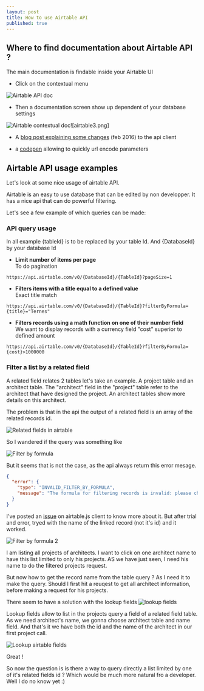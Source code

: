 ```yaml
---
layout: post
title: How to use Airtable API
published: true
---
```

## Where to find documentation about Airtable API ? 

The main documentation is findable inside your Airtable UI

- Click on the contextual menu    

![Airtable API doc]({{site.baseurl}}/_posts/airtable1.png)


- Then a documentation screen show up dependent of your database settings    

![Airtable contextual doc]({{site.baseurl}}/_posts/airtable3.png)![airtable3.png]


* A [blog post explaining some changes](http://blog.airtable.com/post/138484080527/the-right-sort-of-api-updates) (feb 2016) to the api client

* a [codepen](https://codepen.io/airtable/full/rLKkYB) allowing to quickly url encode parameters


## Airtable API usage examples

Let's look at some nice usage of airtable API.

Airtable is an easy to use database that can be edited by non developper. It has a nice api that can do powerful filtering. 


Let's see a few example of which queries can be made: 

### API query usage

In all example {tableId} is to be replaced by your table Id. 
And {DatabaseId} by your database Id

* **Limit number of items per page**   
To do pagination   

`https://api.airtable.com/v0/{DatabaseId}/{TableId}?pageSize=1`
    
* **Filters items with a title equal to a defined value**   
Exact title match   

`https://api.airtable.com/v0/{DatabaseId}/{TableId}?filterByFormula={title}="Ternes"`
     
* **Filters records using a math function on one of their number field**   
We want to display records with a currency field "cost" superior to defined amount   

`https://api.airtable.com/v0/{DatabaseId}/{TableId}?filterByFormula={cost}>1000000`

### Filter a list by a related field

A related field relates 2 tables let's take an example. A project table and an architect table. The "architect" field in the "project" table refer to the architect that have designed the project. An architect tables show more details on this architect.

The  problem is that in the api the output of a related field is an array of the related records id. 

![Related fields in airtable]({{site.baseurl}}/_posts/related-field.png)

So I wandered if the query was something like 

![Filter by formula]({{site.baseurl}}/_posts/filterByFormula.png)

But it seems that is not the case, as the api always return this error mesage.
```json
{
  "error": {
    "type": "INVALID_FILTER_BY_FORMULA",
    "message": "The formula for filtering records is invalid: please check your formula text."
  }
}
```

I've posted an [issue](https://github.com/Airtable/airtable.js/issues/15) on airtable.js client to know more about it. But after trial and error, tryed with the name of the linked record (not it's id) and it worked. 

![Filter by formula 2]({{site.baseurl}}/_posts/filterbyformula2.png)

I am listing all projects of architects. I want to click on one architect name to have this list limited to only his projects. AS we have just seen, I need his name to do the filtered projects request.

But now how to get the record name from the table query ? As I need it to make the query. Should I first hit a reuqest to get all architect information, before making a request for his projects. 

There seem to have a solution with the lookup fields ![lookup fields]({{site.baseurl}}/_posts/lookup.png)

Lookup fields allow to list in the projects query a field of a related field table. As we need architect's name, we gonna choose architect table and name field. 
And that's it we have both the id and the name of the architect in our first project call.

![Lookup airtable fields]({{site.baseurl}}/_posts/architect_architectNAme.png)

Great ! 

So now the question is is there a way to query directly a list limited by one of it's  related fields id ? Which would be much more natural fro a developer. 
Well I do no know yet :)


